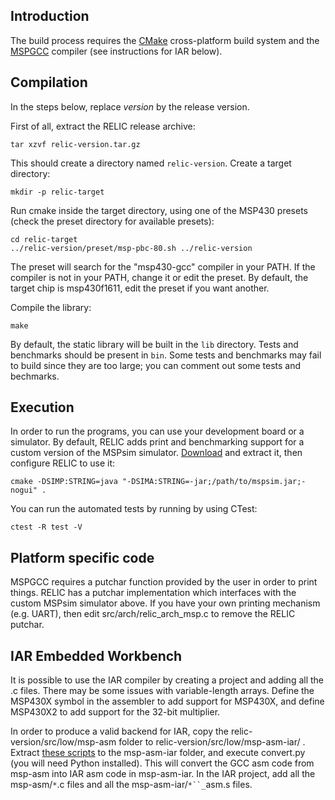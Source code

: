 ## Introduction ##

The build process requires the [CMake](http://www.cmake.org/) cross-platform build system and the [MSPGCC](http://mspgcc.sourceforge.net/) compiler (see instructions for IAR below).

## Compilation ##

In the steps below, replace _version_ by the release version.

First of all, extract the RELIC release archive:

```
tar xzvf relic-version.tar.gz
```

This should create a directory named `relic-version`. Create a target directory:

```
mkdir -p relic-target
```

Run cmake inside the target directory, using one of the MSP430 presets (check the preset directory for available presets):

```
cd relic-target
../relic-version/preset/msp-pbc-80.sh ../relic-version
```

The preset will search for the "msp430-gcc" compiler in your PATH. If the compiler is not in your PATH, change it or edit the preset. By default, the target chip is msp430f1611, edit the preset if you want another.

Compile the library:

```
make
```

By default, the static library will be built in the `lib` directory. Tests and benchmarks should be present in `bin`. Some tests and benchmarks may fail to build since they are too large; you can comment out some tests and bechmarks.

## Execution ##

In order to run the programs, you can use your development board or a simulator. By default, RELIC adds print and benchmarking support for a custom version of the MSPsim simulator. [Download](http://conradoplg.cryptoland.net/software/custom-mspsim/) and extract it, then configure RELIC to use it:

```
cmake -DSIMP:STRING=java "-DSIMA:STRING=-jar;/path/to/mspsim.jar;-nogui" .
```

You can run the automated tests by running by using CTest:

```
ctest -R test -V
```

## Platform specific code ##

MSPGCC requires a putchar function provided by the user in order to print things. RELIC has a putchar implementation which interfaces with the custom MSPsim simulator above. If you have your own printing mechanism (e.g. UART), then edit src/arch/relic\_arch\_msp.c to remove the RELIC putchar.

## IAR Embedded Workbench ##

It is possible to use the IAR compiler by creating a project and adding all the .c files. There may be some issues with variable-length arrays. Define the MSP430X symbol in the assembler to add support for MSP430X, and define MSP430X2 to add support for the 32-bit multiplier.

In order to produce a valid backend for IAR, copy the relic-version/src/low/msp-asm folder to relic-version/src/low/msp-asm-iar/ . Extract [these scripts](http://dl.dropbox.com/u/47477/convert_iar.zip) to the msp-asm-iar folder, and execute convert.py (you will need Python installed). This will convert the GCC asm code from msp-asm into IAR asm code in msp-asm-iar. In the IAR project, add all the msp-asm/`*`.c files and all the msp-asm-iar/`*``_`asm.s files.